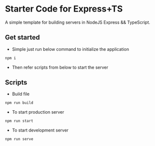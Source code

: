 # Starter Code for Express+TS

A simple template for building servers in NodeJS Express && TypeScript.

## Get started

- Simple just run below command to initialize the application

```bash
npm i
```

- Then refer scripts from below to start the server

## Scripts

- Build file

```bash
npm run build
```

- To start production server

```bash
npm run start
```

- To start development server

```bash
npm run serve
```
